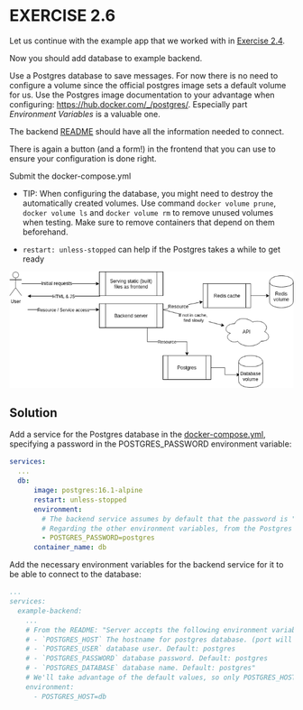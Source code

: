 # EXERCISE 2.6

Let us continue with the example app that we worked with in [Exercise 2.4](../exercise-02-04-docker-compose-redis/).

Now you should add database to example backend.

Use a Postgres database to save messages. For now there is no need to configure a volume since the official postgres image sets a default volume for us. Use the Postgres image documentation to your advantage when configuring: https://hub.docker.com/_/postgres/. Especially part *Environment Variables* is a valuable one.

The backend [README](example-backend/README.md) should have all the information needed to connect.

There is again a button (and a form!) in the frontend that you can use to ensure your configuration is done right.

Submit the docker-compose.yml

- TIP: When configuring the database, you might need to destroy the automatically created volumes. Use command `docker volume prune`, `docker volume ls` and `docker volume rm` to remove unused volumes when testing. Make sure to remove containers that depend on them beforehand.

- `restart: unless-stopped` can help if the Postgres takes a while to get ready

![Backend, frontend, redis and a database](images/image.png)

## Solution

Add a service for the Postgres database in the [docker-compose.yml](docker-compose.yml), specifying a password in the POSTGRES_PASSWORD environment variable:

```yml
services:
  ...
  db:
      image: postgres:16.1-alpine
      restart: unless-stopped
      environment:
        # The backend service assumes by default that the password is "postgres", so we'll use it here.
        # Regarding the other environment variables, from the Postgres image documentation (https://hub.docker.com/_/postgres/) it is mentioned that the POSTGRES_USER (user) defaults to "postgres", and that the POSTGRES_DB (default database name), if not specified, uses the value of POSTGRES_USER.
        - POSTGRES_PASSWORD=postgres
      container_name: db
```

Add the necessary environment variables for the backend service for it to be able to connect to the database:

```yml
...
services:
  example-backend:
    ...
    # From the README: "Server accepts the following environment variables:
    # - `POSTGRES_HOST` The hostname for postgres database. (port will default to 5432 the default for Postgres)
    # - `POSTGRES_USER` database user. Default: postgres
    # - `POSTGRES_PASSWORD` database password. Default: postgres
    # - `POSTGRES_DATABASE` database name. Default: postgres"
    # We'll take advantage of the default values, so only POSTGRES_HOST needs to be set.
    environment:
      - POSTGRES_HOST=db

```
